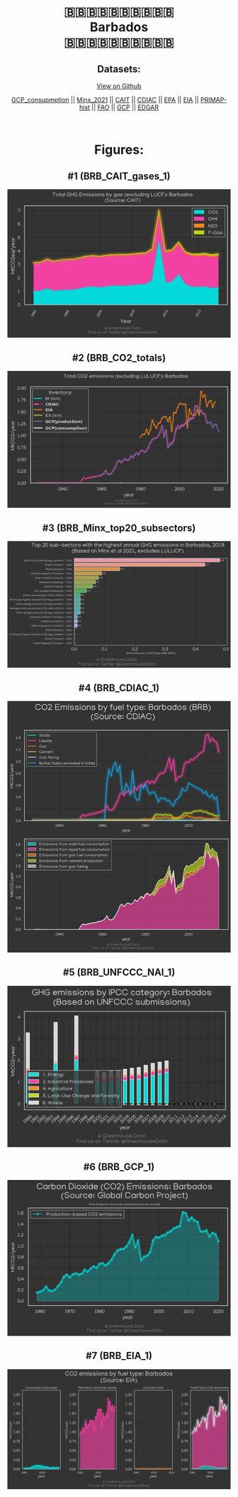 
<center>
<h1 align="center">
🇧🇧🇧🇧🇧🇧🇧🇧🇧🇧
<br>
Barbados
<br>
🇧🇧🇧🇧🇧🇧🇧🇧🇧🇧
</h1>
<h2>Datasets:</h2>
<p><a href="https://github.com/dquintani/GreenhouseData/tree/master/country_data/BRB_Barbados/data">View on Github</a>
<br></p><p><a href="data/BRB_GCP_consupmption.csv">GCP_consupmption</a> || <a href="data/BRB_Minx_2021.csv">Minx_2021</a> || <a href="data/BRB_CAIT.csv">CAIT</a> || <a href="data/BRB_CDIAC.csv">CDIAC</a> || <a href="data/BRB_EPA.csv">EPA</a> || <a href="data/BRB_EIA.csv">EIA</a> || <a href="data/BRB_PRIMAP-hist.csv">PRIMAP-hist</a> || <a href="data/BRB_FAO.csv">FAO</a> || <a href="data/BRB_GCP.csv">GCP</a> || <a href="data/BRB_EDGAR.csv">EDGAR</a></p><p><br></p>
<h1>Figures:</h1><h2>#1 (BRB_CAIT_gases_1)</h2>
<p><img alt="" src="figures/BRB_CAIT_gases_1.png" /></p><h2>#2 (BRB_CO2_totals)</h2>
<p><img alt="" src="figures/BRB_CO2_totals.png" /></p><h2>#3 (BRB_Minx_top20_subsectors)</h2>
<p><img alt="" src="figures/BRB_Minx_top20_subsectors.png" /></p><h2>#4 (BRB_CDIAC_1)</h2>
<p><img alt="" src="figures/BRB_CDIAC_1.png" /></p><h2>#5 (BRB_UNFCCC_NAI_1)</h2>
<p><img alt="" src="figures/BRB_UNFCCC_NAI_1.png" /></p><h2>#6 (BRB_GCP_1)</h2>
<p><img alt="" src="figures/BRB_GCP_1.png" /></p><h2>#7 (BRB_EIA_1)</h2>
<p><img alt="" src="figures/BRB_EIA_1.png" /></p>